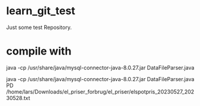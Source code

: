 # learn_git_test
Just some test Repository.

# compile with
java -cp /usr/share/java/mysql-connector-java-8.0.27.jar DataFileParser.java

java -cp /usr/share/java/mysql-connector-java-8.0.27.jar DataFileParser.java PD /home/lars/Downloads/el_priser_forbrug/el_priser/elspotpris_20230527_20230528.txt 

